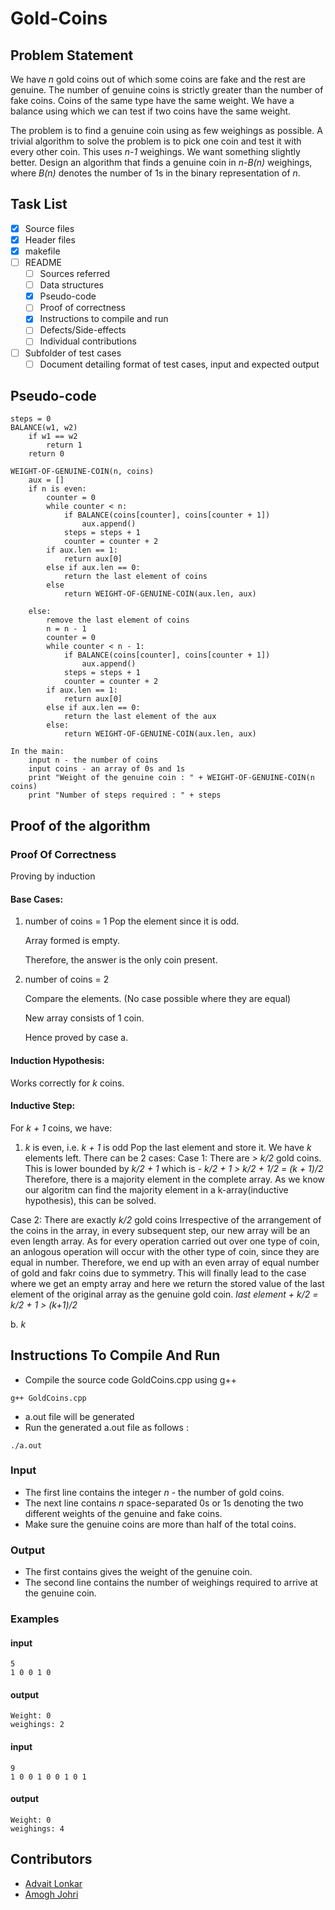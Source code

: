 # Gold-Coins

## Problem Statement
We have ​*n* ​gold coins out of which some coins are fake and the rest are
genuine. The number of genuine coins is strictly greater than the number of fake
coins. Coins of the same type have the same weight. We have a balance using
which we can test if two coins have the same weight.

The problem is to find a genuine coin using as few weighings as possible. A
trivial algorithm to solve the problem is to pick one coin and test it with every other
coin. This uses ​*n-1*​ weighings. We want something slightly better. Design an
algorithm that finds a genuine coin in ​*n-B(n)* weighings, where ​*B(n)* denotes the
number of 1s in the binary representation of ​*n*.

## Task List
- [x] Source files
- [x] Header files
- [x] makefile
- [ ] README
    - [ ] Sources referred
    - [ ] Data structures
    - [x] Pseudo-code
    - [ ] Proof of correctness
    - [x] Instructions to compile and run
    - [ ] Defects/Side-effects
    - [ ] Individual contributions
- [ ] Subfolder of test cases
    - [ ] Document detailing format of test cases, input and expected output

## Pseudo-code
```
steps = 0
BALANCE(w1, w2)
    if w1 == w2
        return 1
    return 0

WEIGHT-OF-GENUINE-COIN(n, coins)
    aux = []
    if n is even:
        counter = 0
        while counter < n:
            if BALANCE(coins[counter], coins[counter + 1])
                aux.append()
            steps = steps + 1
            counter = counter + 2
        if aux.len == 1:
            return aux[0]
        else if aux.len == 0:
            return the last element of coins
        else 
            return WEIGHT-OF-GENUINE-COIN(aux.len, aux)

    else:
        remove the last element of coins
        n = n - 1
        counter = 0
        while counter < n - 1:
            if BALANCE(coins[counter], coins[counter + 1])
                aux.append()
            steps = steps + 1
            counter = counter + 2
        if aux.len == 1:
            return aux[0]
        else if aux.len == 0:
            return the last element of the aux
        else:
            return WEIGHT-OF-GENUINE-COIN(aux.len, aux)

In the main:
    input n - the number of coins
    input coins - an array of 0s and 1s
    print "Weight of the genuine coin : " + WEIGHT-OF-GENUINE-COIN(n coins)
    print "Number of steps required : " + steps
```

## Proof of the algorithm  
### Proof Of Correctness 
Proving by induction
#### Base Cases:
1. number of coins = 1
    Pop the element since it is odd.

    Array formed is empty.

    Therefore, the answer is the only coin present.

2. number of coins = 2

    Compare the elements.
    (No case possible where they are equal)
    
    New array consists of 1 coin.
    
    Hence proved by case a.
#### Induction Hypothesis:
Works correctly for *k* coins.
#### Inductive Step:
For *k + 1* coins, we have:
1. *k* is even, i.e. *k + 1* is odd
Pop the last element and store it.
We have *k* elements left.
There can be 2 cases:
Case 1: There are *> k/2* gold coins.
This is lower bounded by *k/2 + 1* which is - 
    *k/2 + 1 > k/2 + 1/2 = (k + 1)/2*
Therefore, there is a majority element in the complete array.
As we know our algoritm can find the majority element in a k-array(inductive hypothesis), this can be solved.

Case 2: There are exactly *k/2* gold coins
Irrespective of the arrangement of the coins in the array, in every subsequent step, our new array will be an even length array.
As for every operation carried out over one type of coin, an anlogous operation will occur with the other type of coin, since they are equal in number.
Therefore, we end up with an even array of equal number of gold and fakr coins due to symmetry.
This will finally lead to the case where we get an empty array and here we return the stored value of the last element of the original array as the genuine gold coin.
*last element + k/2 = k/2 + 1 > (k+1)/2*

b. *k* 



## Instructions To Compile And Run
- Compile the source code GoldCoins.cpp using g++
```
g++ GoldCoins.cpp
```
- a.out file will be generated
- Run the generated a.out file as follows : 
```
./a.out
```
### Input
- The first line contains the integer *n* - the number of gold coins.
- The next line contains *n* space-separated 0s or 1s denoting the two different weights of the genuine and fake coins.
- Make sure the genuine coins are more than half of the total coins.

### Output
- The first contains gives the weight of the genuine coin.
- The second line contains the number of weighings required to arrive at the genuine coin.

### Examples
#### input
```
5
1 0 0 1 0
```
#### output
```
Weight: 0
weighings: 2
```

#### input
```
9
1 0 0 1 0 0 1 0 1
```
#### output
```
Weight: 0
weighings: 4
```


## Contributors
- [Advait Lonkar](https://github.com/advait-l) 
- [Amogh Johri](https://github.com/AmoghJohri) 

